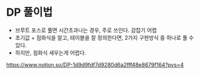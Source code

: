 # DP 풀이법

* 브루트 포스로 풀면 시간초과나는 경우, 주로 쓰인다. 감잡기 어렵  
* 초기값 + 점화식을 알고, 테이블을 잘 정의한다면,   2가지 구현방식 중 하나로 풀 수 있다.
* 하지만, 점화식 세우는게 어렵다.  
    
https://www.notion.so/DP-1d9d9fdf7d9280d6a2fff48e8679f164?pvs=4
